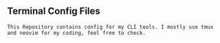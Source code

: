 ## Terminal Config Files

``` This Repository contains config for my CLI tools. I mostly use tmux and neovim for my coding, feel free to check. ```
